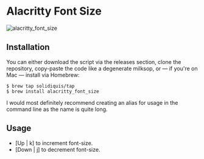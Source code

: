 # Alacritty Font Size

![alacritty_font_size](https://user-images.githubusercontent.com/45523555/169672902-611e763b-f8cb-4438-93b0-67a8deb395c2.gif)

## Installation

You can either download the script via the releases section, clone the repository, copy-paste the code like a degenerate milksop, or — if you're on Mac — install via Homebrew:

```
$ brew tap solidiquis/tap
$ brew install alacritty_font_size
```

I would most definitely recommend creating an alias for usage in the command line as the name is quite long.

## Usage

- [Up | k] to increment font-size.
- [Down | j] to decrement font-size.
